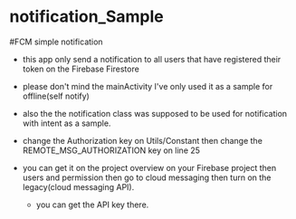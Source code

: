 # notification_Sample
#FCM simple notification

- this app only send a notification to all users that have registered their token on the Firebase Firestore
- please don't mind the mainActivity I've only used it as a sample for offline(self notify)
- also the the notification class was supposed to be used for notification with intent as a sample.

- change the Authorization key on Utils/Constant then change the REMOTE_MSG_AUTHORIZATION key on line 25
- you can get it on the project overview on your Firebase project then users and permission then go to cloud messaging then
 turn on the legacy(cloud messaging API).
  - you can get the API key there.
